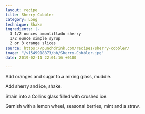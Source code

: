 ```yaml
---
layout: recipe
title: Sherry Cobbler
category: Long
technique: Shake
ingredients: |-
  3 1/2 ounces amontillado sherry
  1/2 ounce simple syrup
  2 or 3 orange slices
source: https://punchdrink.com/recipes/sherry-cobbler/
image: "/v1549918873/bb/Sherry-Cobbler.jpg"
date: 2019-02-11 22:01:16 +0100

---
```

Add oranges and sugar to a mixing glass, muddle.

Add sherry and ice, shake.

Strain into a Collins glass filled with crushed ice.

Garnish with a lemon wheel, seasonal berries, mint and a straw.
